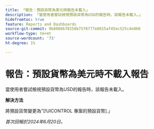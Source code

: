 ```yaml
---
title: 「報告：預設貨幣為美元時報告未載入」
description: 「當使用者嘗試檢視預設貨幣為USD的報告時，該報告未載入。」
hidefromtoc: true
feature: Reports and Dashboards
source-git-commit: 9b8060b70250b75f8777e8815af45ec525c4e860
workflow-type: tm+mt
source-wordcount: '73'
ht-degree: 1%

---
```



# 報告：預設貨幣為美元時不載入報告

當使用者嘗試檢視預設貨幣為USD的報告時，該報告未載入。

**解決方法**

將預設貨幣變更為&quot;[!UICONTROL 專案的預設貨幣].」

_首次回報於2024年6月20日。_
